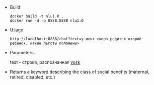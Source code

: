- Build
    ```Shell
    docker build -t nlu1.0 .
    docker run -d -p 8888:8888 nlu1.0
    ```
- Usage
    ```
    http://localhost:8888/chat?text=у меня скоро родится второй ребенок. какие льготы положены>
    ```

- Parameters

    text - строка, распознанная [vosk](https://alphacephei.com/vosk/server)

- Returns a keyword describing the class of social benefits (maternal, retired, disabled, etc.)
